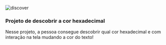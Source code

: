 ![discover](https://github.com/SilaSantos/Discover-the-color/assets/150076781/286963d0-34ad-48cd-bd1f-38a5cbd63946)

### Projeto de descobrir a cor hexadecimal
Nesse projeto, a pessoa consegue descobrir qual cor hexadecimal e com interação na tela mudando a cor do texto!
